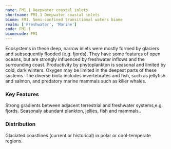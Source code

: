 ```yaml
---
name: FM1.1 Deepwater coastal inlets
shortname: FM1.1 Deepwater coastal inlets
biome: FM1. Semi-confined transitional waters biome
realm: ['Freshwater', 'Marine']
code: FM1.1
biomecode: FM1
---
```


Ecosystems in these deep, narrow inlets were mostly formed by glaciers and subsequently flooded (e.g. fjords). They have some features of open oceans, but are strongly influenced by freshwater inflows and the surrounding coast. Productivity by phytoplankton is seasonal and limited by cold, dark winters. Oxygen may be limited in the deepest parts of these systems. The diverse biota includes invertebrates and fish, such as jellyfish and salmon, and predatory marine mammals such as killer whales.

### Key Features

Strong gradients between adjacent terrestrial and freshwater systems,e.g. fjords. Seasonaly abundant plankton, jellies, fish and mammals..

### Distribution

Glaciated coastlines (current or historical) in polar or cool-temperate regions.
